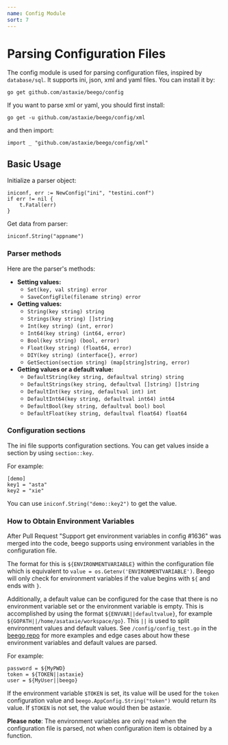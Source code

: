 ```yaml
---
name: Config Module
sort: 7
---
```


# Parsing Configuration Files

The config module is used for parsing configuration files, inspired by `database/sql`. It supports ini, json, xml and yaml files. You can install it by:

	go get github.com/astaxie/beego/config

If you want to parse xml or yaml, you should first install:

	go get -u github.com/astaxie/beego/config/xml

and then import:

	import _ "github.com/astaxie/beego/config/xml"

## Basic Usage

Initialize a parser object:

	iniconf, err := NewConfig("ini", "testini.conf")
	if err != nil {
		t.Fatal(err)
	}

Get data from parser:

	iniconf.String("appname")

### Parser methods

Here are the parser's methods:

* **Setting values:**
	* `Set(key, val string) error`
	* `SaveConfigFile(filename string) error`
* **Getting values:**
	* `String(key string) string`
	* `Strings(key string) []string`
	* `Int(key string) (int, error)`
	* `Int64(key string) (int64, error)`
	* `Bool(key string) (bool, error)`
	* `Float(key string) (float64, error)`
	* `DIY(key string) (interface{}, error)`
	* `GetSection(section string) (map[string]string, error)`
* **Getting values or a default value:**
	* `DefaultString(key string, defaultval string) string`
	* `DefaultStrings(key string, defaultval []string) []string`
	* `DefaultInt(key string, defaultval int) int`
	* `DefaultInt64(key string, defaultval int64) int64`
	* `DefaultBool(key string, defaultval bool) bool`
	* `DefaultFloat(key string, defaultval float64) float64`

### Configuration sections

The ini file supports configuration sections. You can get values inside a section by using `section::key`.

For example:

	[demo]
	key1 = "asta"
	key2 = "xie"

You can use `iniconf.String("demo::key2")` to get the value.

### How to Obtain Environment Variables

After Pull Request "Support get environment variables in config #1636" was merged into the code, beego supports using environment variables in the configuration file.

The format for this is `${ENVIRONMENTVARIABLE}` within the configuration file which is equivalent to `value = os.Getenv('ENVIRONMENTVARIABLE')`. Beego will only check for environment variables if the value begins with `${` and ends with `}`.

Additionally, a default value can be configured for the case that there is no environment variable set or the environment variable is empty. This is accomplished by using the format `${ENVVAR||defaultvalue}`, for example `${GOPATH||/home/asataxie/workspace/go}`. This `||` is used to split environment values and default values. See `/config/config_test.go` in the [beego repo](https://github.com/astaxie/beego) for more examples and edge cases about how these environment variables and default values are parsed.

For example:

	password = ${MyPWD}
	token = ${TOKEN||astaxie}
	user = ${MyUser||beego}

If the environment variable `$TOKEN` is set, its value will be used for the `token` configuration value and `beego.AppConfig.String("token")` would return its value. If `$TOKEN` is not set, the value would then be astaxie.

**Please note**: The environment variables are only read when the configuration file is parsed, not when configuration item is obtained by a function.

